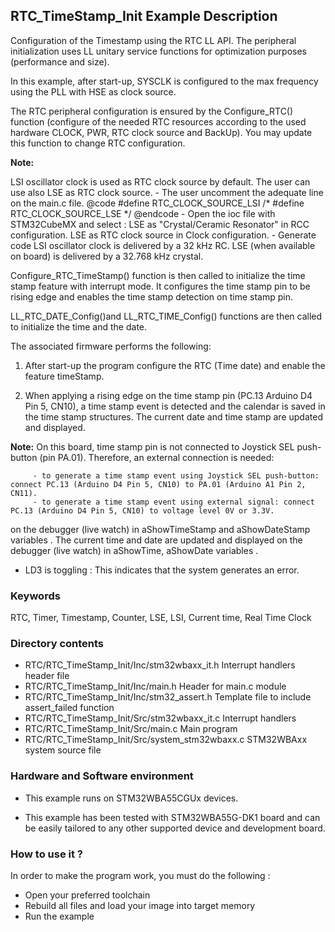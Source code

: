 ## <b>RTC_TimeStamp_Init Example Description</b>

Configuration of the Timestamp using the RTC LL API. The peripheral initialization
uses LL unitary service functions for optimization purposes (performance and size).

In this example, after start-up, SYSCLK is configured to the max frequency using the PLL with
HSE as clock source.

The RTC peripheral configuration is ensured by the Configure_RTC() function
(configure of the needed RTC resources according to the used hardware CLOCK,
PWR, RTC clock source and BackUp). You may update this function to change RTC configuration.

**Note:**

   LSI oscillator clock is used as RTC clock source by default.
       The user can use also LSE as RTC clock source.
       - The user uncomment the adequate line on the main.c file.
         @code
           #define RTC_CLOCK_SOURCE_LSI
           /* #define RTC_CLOCK_SOURCE_LSE */
         @endcode
       - Open the ioc file with STM32CubeMX and select :
         LSE as "Crystal/Ceramic Resonator" in RCC configuration.
         LSE as RTC clock source in Clock configuration.
       - Generate code
       LSI oscillator clock is delivered by a 32 kHz RC.
       LSE (when available on board) is delivered by a 32.768 kHz crystal.

Configure_RTC_TimeStamp() function is then called to initialize the time stamp feature
with interrupt mode. It configures the time stamp pin to be rising edge and enables
the time stamp detection on time stamp pin.

LL_RTC_DATE_Config()and LL_RTC_TIME_Config() functions are then called to initialize the
time and the date.

The associated firmware performs the following:

1. After start-up the program configure the RTC (Time date) and enable the feature
   timeStamp.

2. When applying a rising edge on the time stamp pin (PC.13 Arduino D4 Pin 5, CN10),
   a time stamp event is detected and the calendar is saved in the time stamp structures.
   The current date and time stamp are updated and displayed.

**Note:** On this board, time stamp pin is not connected to Joystick SEL push-button (pin PA.01).
         Therefore, an external connection is needed:

         - to generate a time stamp event using Joystick SEL push-button: connect PC.13 (Arduino D4 Pin 5, CN10) to PA.01 (Arduino A1 Pin 2, CN11).
         - to generate a time stamp event using external signal: connect PC.13 (Arduino D4 Pin 5, CN10) to voltage level 0V or 3.3V.
  
   on the debugger (live watch) in aShowTimeStamp and aShowDateStamp variables .
   The current time and date are updated and displayed on the debugger (live watch) in aShowTime, aShowDate variables .

- LD3 is toggling : This indicates that the system generates an error.

### <b>Keywords</b>

RTC, Timer, Timestamp, Counter, LSE, LSI, Current time, Real Time Clock

### <b>Directory contents</b>

  - RTC/RTC_TimeStamp_Init/Inc/stm32wbaxx_it.h          Interrupt handlers header file
  - RTC/RTC_TimeStamp_Init/Inc/main.h                   Header for main.c module
  - RTC/RTC_TimeStamp_Init/Inc/stm32_assert.h           Template file to include assert_failed function
  - RTC/RTC_TimeStamp_Init/Src/stm32wbaxx_it.c          Interrupt handlers
  - RTC/RTC_TimeStamp_Init/Src/main.c                   Main program
  - RTC/RTC_TimeStamp_Init/Src/system_stm32wbaxx.c      STM32WBAxx system source file


### <b>Hardware and Software environment</b> 

  - This example runs on STM32WBA55CGUx devices.

  - This example has been tested with STM32WBA55G-DK1 board and can be
    easily tailored to any other supported device and development board.


### <b>How to use it ?</b> 

In order to make the program work, you must do the following :

 - Open your preferred toolchain
 - Rebuild all files and load your image into target memory
 - Run the example
